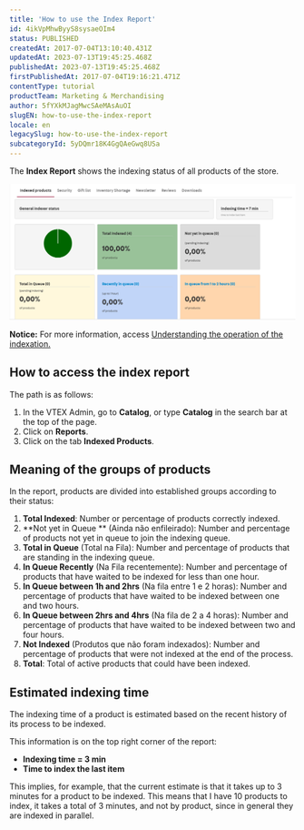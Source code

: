 ```yaml
---
title: 'How to use the Index Report'
id: 4ikVpMhwByyS8sysaeOIm4
status: PUBLISHED
createdAt: 2017-07-04T13:10:40.431Z
updatedAt: 2023-07-13T19:45:25.468Z
publishedAt: 2023-07-13T19:45:25.468Z
firstPublishedAt: 2017-07-04T19:16:21.471Z
contentType: tutorial
productTeam: Marketing & Merchandising
author: 5fYXkMJagMwcSAeMAsAuOI
slugEN: how-to-use-the-index-report
locale: en
legacySlug: how-to-use-the-index-report
subcategoryId: 5yDQmr18K4GgQAeGwq8USa
---
```


The **Index Report** shows the indexing status of all products of the store. 

![Indexingreport](https://raw.githubusercontent.com/vtexdocs/help-center-content/refs/heads/main/docs/en/tutorials/Catalog/Reports/how-to-use-the-index-report_1.png)

<div class="alert alert-info">
<strong>Notice:</strong> For more information, access <a href="/en/tutorial/understanding-how-indexation-works">Understanding the operation of the indexation.</a>
</div>

## How to access the index report

The path is as follows:
1. In the VTEX Admin, go to **Catalog**, or type **Catalog** in the search bar at the top of the page.
2. Click on **Reports**.
3. Click on the tab **Indexed Products**.

## Meaning of the groups of products

In the report, products are divided into established groups according to their status:

1. **Total Indexed**: Number or percentage of products correctly indexed. 
2. **Not yet in Queue ** (Ainda não enfileirado): Number and percentage of products not yet in queue to join the indexing queue.
3. **Total in Queue** (Total na Fila): Number and percentage of products that are standing in the indexing queue.
4. **In Queue Recently** (Na Fila recentemente): Number and percentage of products that have waited to be indexed for less than one hour.
5. **In Queue between 1h and 2hrs** (Na fila entre 1 e 2 horas): Number and percentage of products that have waited to be indexed between one and two hours.
6. **In Queue between 2hrs and 4hrs** (Na fila de 2 a 4 horas): Number and percentage of products that have waited to be indexed between two and four hours.
7. **Not Indexed** (Produtos que não foram indexados): Number and percentage of products that were not indexed at the end of the process.
8. **Total**: Total of active products that could have been indexed.

## Estimated indexing time 
The indexing time of a product is estimated based on the recent history of its process to be indexed. 

This information is on the top right corner of the report:

- **Indexing time = 3 min**
- **Time to index the last item**

This implies, for example, that the current estimate is that it takes up to 3 minutes for a product to be indexed. This means that I have 10 products to index, it takes a total of 3 minutes, and not by product, since in general they are indexed in parallel.
